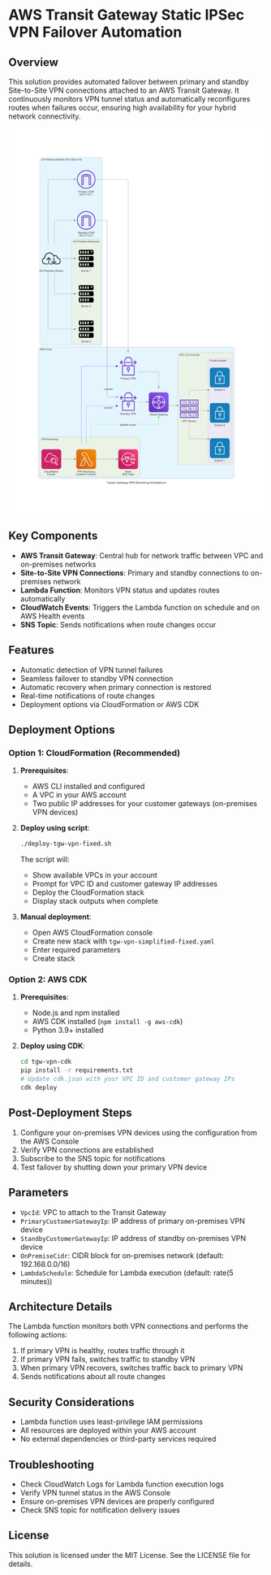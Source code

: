 # AWS Transit Gateway Static IPSec VPN Failover Automation

## Overview

This solution provides automated failover between primary and standby Site-to-Site VPN connections attached to an AWS Transit Gateway. It continuously monitors VPN tunnel status and automatically reconfigures routes when failures occur, ensuring high availability for your hybrid network connectivity.

![Architecture Diagram](transit_gateway_vpn_monitoring_architecture.png)

## Key Components

- **AWS Transit Gateway**: Central hub for network traffic between VPC and on-premises networks
- **Site-to-Site VPN Connections**: Primary and standby connections to on-premises network
- **Lambda Function**: Monitors VPN status and updates routes automatically
- **CloudWatch Events**: Triggers the Lambda function on schedule and on AWS Health events
- **SNS Topic**: Sends notifications when route changes occur

## Features

- Automatic detection of VPN tunnel failures
- Seamless failover to standby VPN connection
- Automatic recovery when primary connection is restored
- Real-time notifications of route changes
- Deployment options via CloudFormation or AWS CDK

## Deployment Options

### Option 1: CloudFormation (Recommended)

1. **Prerequisites**:
   - AWS CLI installed and configured
   - A VPC in your AWS account
   - Two public IP addresses for your customer gateways (on-premises VPN devices)

2. **Deploy using script**:
   ```bash
   ./deploy-tgw-vpn-fixed.sh
   ```
   The script will:
   - Show available VPCs in your account
   - Prompt for VPC ID and customer gateway IP addresses
   - Deploy the CloudFormation stack
   - Display stack outputs when complete

3. **Manual deployment**:
   - Open AWS CloudFormation console
   - Create new stack with `tgw-vpn-simplified-fixed.yaml`
   - Enter required parameters
   - Create stack

### Option 2: AWS CDK

1. **Prerequisites**:
   - Node.js and npm installed
   - AWS CDK installed (`npm install -g aws-cdk`)
   - Python 3.9+ installed

2. **Deploy using CDK**:
   ```bash
   cd tgw-vpn-cdk
   pip install -r requirements.txt
   # Update cdk.json with your VPC ID and customer gateway IPs
   cdk deploy
   ```

## Post-Deployment Steps

1. Configure your on-premises VPN devices using the configuration from the AWS Console
2. Verify VPN connections are established
3. Subscribe to the SNS topic for notifications
4. Test failover by shutting down your primary VPN device

## Parameters

- `VpcId`: VPC to attach to the Transit Gateway
- `PrimaryCustomerGatewayIp`: IP address of primary on-premises VPN device
- `StandbyCustomerGatewayIp`: IP address of standby on-premises VPN device
- `OnPremiseCidr`: CIDR block for on-premises network (default: 192.168.0.0/16)
- `LambdaSchedule`: Schedule for Lambda execution (default: rate(5 minutes))

## Architecture Details

The Lambda function monitors both VPN connections and performs the following actions:

1. If primary VPN is healthy, routes traffic through it
2. If primary VPN fails, switches traffic to standby VPN
3. When primary VPN recovers, switches traffic back to primary VPN
4. Sends notifications about all route changes

## Security Considerations

- Lambda function uses least-privilege IAM permissions
- All resources are deployed within your AWS account
- No external dependencies or third-party services required

## Troubleshooting

- Check CloudWatch Logs for Lambda function execution logs
- Verify VPN tunnel status in the AWS Console
- Ensure on-premises VPN devices are properly configured
- Check SNS topic for notification delivery issues

## License

This solution is licensed under the MIT License. See the LICENSE file for details.
